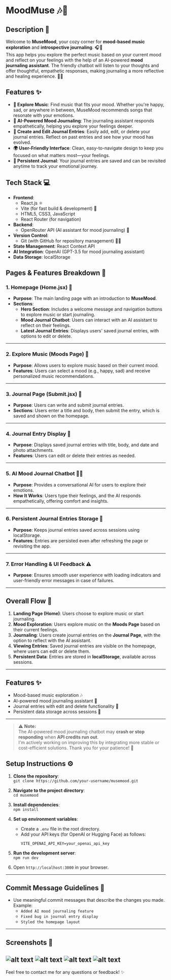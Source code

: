 # MoodMuse 🎶🧠

## Description 🌟
Welcome to **MuseMood**, your cozy corner for **mood-based music exploration** and **introspective journaling**. 🎧📝  
This app helps you explore the perfect music based on your current mood and reflect on your feelings with the help of an AI-powered **mood journaling assistant**. The friendly chatbot will listen to your thoughts and offer thoughtful, empathetic responses, making journaling a more reflective and healing experience. 🌱💭

## Features ✨
- **🎵 Explore Music**: Find music that fits your mood. Whether you're happy, sad, or anywhere in between, MuseMood recommends songs that resonate with your emotions.
- **🧠 AI-Powered Mood Journaling**: The journaling assistant responds empathetically, helping you explore your feelings deeper.
- **📝 Create and Edit Journal Entries**: Easily add, edit, or delete your journal entries. Reflect on past entries and see how your mood has evolved.
- **🌍 User-Friendly Interface**: Clean, easy-to-navigate design to keep you focused on what matters most—your feelings.
- **🔄 Persistent Journal**: Your journal entries are saved and can be revisited anytime to track your emotional journey.

## Tech Stack 💻
- **Frontend**: 
  - React.js ⚛️
  - Vite (for fast build & development) 🚀
  - HTML5, CSS3, JavaScript
  - React Router (for navigation)
- **Backend**: 
  - OpenRouter API (AI assistant for mood journaling) 🤖
- **Version Control**: 
  - Git (with GitHub for repository management) 🧑‍💻
- **State Management**: React Context API
- **AI Integration**: OpenAI (GPT-3.5 for mood journaling assistant)
- **Data Storage**: localStorage

 

## Pages & Features Breakdown 🚀

### **1. Homepage (Home.jsx)** 🏡
- **Purpose**: The main landing page with an introduction to **MuseMood**.
- **Sections**:
  - **Hero Section**: Includes a welcome message and navigation buttons to explore music or start journaling.
  - **Mood Journal Chatbot**: Users can interact with an AI assistant to reflect on their feelings.
  - **Latest Journal Entries**: Displays users' saved journal entries, with options to edit or delete.

---

### **2. Explore Music (Moods Page)** 🎵
- **Purpose**: Allows users to explore music based on their current mood.
- **Features**: Users can select a mood (e.g., happy, sad) and receive personalized music recommendations.

---

### **3. Journal Page (Submit.jsx)** 📝
- **Purpose**: Users can write and submit journal entries.
- **Sections**: Users enter a title and body, then submit the entry, which is saved and shown on the homepage.

---

### **4. Journal Entry Display** 📖
- **Purpose**: Displays saved journal entries with title, body, and date and photo attachments.
- **Features**: Users can edit or delete their entries as needed.

---

### **5. AI Mood Journal Chatbot** 🤖💬
- **Purpose**: Provides a conversational AI for users to explore their emotions.
- **How It Works**: Users type their feelings, and the AI responds empathetically, offering comfort and insights.

---

### **6. Persistent Journal Entries Storage** 💾
- **Purpose**: Keeps journal entries saved across sessions using localStorage.
- **Features**: Entries are persisted even after refreshing the page or revisiting the app.

---

### **7. Error Handling & UI Feedback** ⚠️
- **Purpose**: Ensures smooth user experience with loading indicators and user-friendly error messages in case of failures.

---

## Overall Flow 🧭
1. **Landing Page (Home)**: Users choose to explore music or start journaling.
2. **Mood Exploration**: Users explore music on the **Moods Page** based on their current feelings.
3. **Journaling**: Users create journal entries on the **Journal Page**, with the option to reflect with the AI assistant.
4. **Viewing Entries**: Saved journal entries are visible on the homepage, where users can edit or delete them.
5. **Persistent Data**: Entries are stored in **localStorage**, available across sessions.

---



## Features ✨
- Mood-based music exploration 🎶
- AI-powered mood journaling assistant 🤖
- Journal entries with edit and delete functionality 📝
- Persistent data storage across sessions 💾

---

> ⚠️ **Note:**  
> The AI-powered mood journaling chatbot may **crash or stop responding** when **API credits run out**.  
> I'm actively working on improving this by integrating more stable or cost-efficient solutions. Thank you for your patience! 💙


## Setup Instructions ⚙️
1. **Clone the repository**:  
   `git clone https://github.com/your-username/musemood.git`

2. **Navigate to the project directory**:  
   `cd musemood`

3. **Install dependencies**:  
   `npm install`

4. **Set up environment variables**:
   - Create a `.env` file in the root directory.
   - Add your API keys (for OpenAI or Hugging Face) as follows:
     ```env
     VITE_OPENAI_API_KEY=your_openai_api_key
     ```

5. **Run the development server**:  
   `npm run dev`

6. Open `http://localhost:3000` in your browser.

---

## Commit Message Guidelines 📝
- Use meaningful commit messages that describe the changes you made.
  Example:
  - `Added AI mood journaling feature`
  - `Fixed bug in journal entry display`
  - `Styled the homepage layout`

---

## Screenshots 📸
![alt text](image.png)
![alt text](image-1.png)
![alt text](image-2.png)
![alt text](image-3.png)
---

Feel free to contact me for any questions or feedback! ✨


